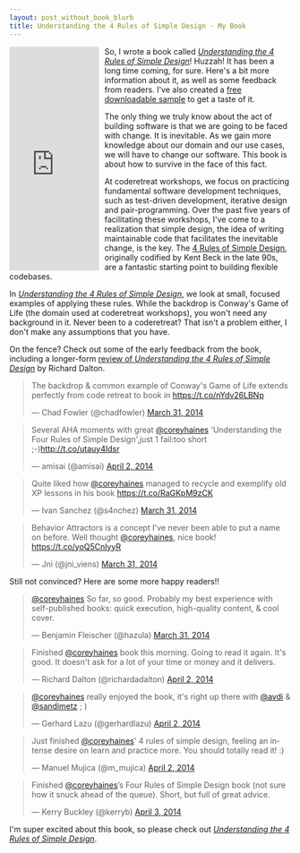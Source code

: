 ```yaml
---
layout: post_without_book_blurb
title: Understanding the 4 Rules of Simple Design - My Book
---
```


<section class='book-embed' style='float:left;margin-right:10px'>
<iframe width="160" height="400" src="https://leanpub.com/4rulesofsimpledesign/embed" frameborder="0" allowtransparency="true" ></iframe>
</section>

So, I wrote a book called *[Understanding the 4 Rules of Simple Design](https://leanpub.com/4rulesofsimpledesign)*! Huzzah! It has been a long time coming, for sure. Here's a bit more information about it, as well as some feedback from readers. I've also created a [free downloadable sample](http://samples.leanpub.com/4rulesofsimpledesign-sample.pdf) to get a taste of it.

The only thing we truly know about the act of building software is that we are going to be faced with change. It is inevitable. As we gain more knowledge about our domain and our use cases, we will have to change our software. This book is about how to survive in the face of this fact.

At coderetreat workshops, we focus on practicing fundamental software development techniques, such as test-driven development, iterative design and pair-programming. Over the past five years of facilitating these workshops, I've come to a realization that simple design, the idea of writing maintainable code that facilitates the inevitable change, is the key. The [4 Rules of Simple Design](http://c2.com/cgi/wiki?XpSimplicityRules), originally codified by Kent Beck in the late 90s, are a fantastic starting point to building flexible codebases.

In *[Understanding the 4 Rules of Simple Design](https://leanpub.com/4rulesofsimpledesign)*, we look at small, focused examples of applying these rules. While the backdrop is Conway's Game of Life (the domain used at coderetreat workshops), you won't need any background in it. Never been to a coderetreat? That isn't a problem either, I don't make any assumptions that you have.

On the fence? Check out some of the early feedback from the book, including a longer-form [review of *Understanding the 4 Rules of Simple Design*](http://www.devjoy.com/2014/04/understanding-the-four-rules-of-simple-design/) by Richard Dalton.

<blockquote class="twitter-tweet" lang="en"><p>The backdrop &amp; common example of Conway&#39;s Game of Life extends perfectly from code retreat to book in <a href="https://t.co/nYdv26LBNp">https://t.co/nYdv26LBNp</a></p>&mdash; Chad Fowler (@chadfowler) <a href="https://twitter.com/chadfowler/statuses/450758751889272832">March 31, 2014</a></blockquote>

<blockquote class="twitter-tweet" lang="en"><p>Several AHA moments with great <a href="https://twitter.com/coreyhaines">@coreyhaines</a> &#39;Understanding the Four Rules of Simple Design&#39;,just 1 fail:too short ;-)<a href="http://t.co/utauy4Idsr">http://t.co/utauy4Idsr</a></p>&mdash; amisai (@amisai) <a href="https://twitter.com/amisai/statuses/451283402982162432">April 2, 2014</a></blockquote>

<blockquote class="twitter-tweet" lang="en"><p>Quite liked how <a href="https://twitter.com/coreyhaines">@coreyhaines</a> managed to recycle and exemplify old XP lessons in his book <a href="https://t.co/RaGKpM9zCK">https://t.co/RaGKpM9zCK</a></p>&mdash; Ivan Sanchez (@s4nchez) <a href="https://twitter.com/s4nchez/statuses/450583194061246464">March 31, 2014</a></blockquote>

<blockquote class="twitter-tweet" data-conversation="none" lang="en"><p>Behavior Attractors is a concept I&#39;ve never been able to put a name on before. Well thought <a href="https://twitter.com/coreyhaines">@coreyhaines</a>, nice book! <a href="https://t.co/yoQ5CnlyyR">https://t.co/yoQ5CnlyyR</a></p>&mdash; Jni (@jni_viens) <a href="https://twitter.com/jni_viens/statuses/450445396922621952">March 31, 2014</a></blockquote>

Still not convinced? Here are some more happy readers!!

<blockquote class="twitter-tweet" data-conversation="none" lang="en"><p><a href="https://twitter.com/coreyhaines">@coreyhaines</a> So far, so good. Probably my best experience with self-published books: quick execution, high-quality content, &amp; cool cover.</p>&mdash; Benjamin Fleischer (@hazula) <a href="https://twitter.com/hazula/statuses/450438690930569216">March 31, 2014</a></blockquote>

<blockquote class="twitter-tweet" lang="en"><p>Finished <a href="https://twitter.com/coreyhaines">@coreyhaines</a> book this morning. Going to read it again. It&#39;s good. It doesn&#39;t ask for a lot of your time or money and it delivers.</p>&mdash; Richard Dalton (@richardadalton) <a href="https://twitter.com/richardadalton/statuses/451303132568772608">April 2, 2014</a></blockquote>

<blockquote class="twitter-tweet" lang="en"><p><a href="https://twitter.com/coreyhaines">@coreyhaines</a> really enjoyed the book, it&#39;s right up there with <a href="https://twitter.com/avdi">@avdi</a> &amp; <a href="https://twitter.com/sandimetz">@sandimetz</a> ; )</p>&mdash; Gerhard Lazu (@gerhardlazu) <a href="https://twitter.com/gerhardlazu/statuses/451486202127187969">April 2, 2014</a></blockquote>

<blockquote class="twitter-tweet" lang="en"><p>Just finished <a href="https://twitter.com/coreyhaines">@coreyhaines</a>&#39; 4 rules of simple design, feeling an intense desire on learn and practice more. You should totally read it! :)</p>&mdash; Manuel Mujica (@m_mujica) <a href="https://twitter.com/m_mujica/statuses/451356654005522433">April 2, 2014</a></blockquote>

<blockquote class="twitter-tweet" lang="en"><p>Finished <a href="https://twitter.com/coreyhaines">@coreyhaines</a>’s Four Rules of Simple Design book (not sure how it snuck ahead of the queue). Short, but full of great advice.</p>&mdash; Kerry Buckley (@kerryb) <a href="https://twitter.com/kerryb/statuses/451848621756284928">April 3, 2014</a></blockquote>

I'm super excited about this book, so please check out *[Understanding the 4 Rules of Simple Design](https://leanpub.com/4rulesofsimpledesign)*.

<script async src="//platform.twitter.com/widgets.js" charset="utf-8"></script>
